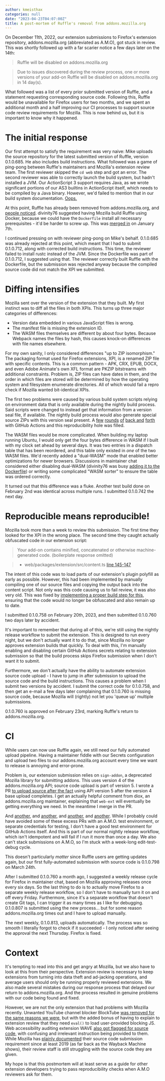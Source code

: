 ```yaml
---
author: kmeisthax
categories: null
date: "2023-04-23T04:07:00Z"
title: A post-mortem of Ruffle's removal from addons.mozilla.org
---
```


On December 11th, 2022, our extension submissions to Firefox's extension repository, addons.mozilla.org (abbreviated as A.M.O), got stuck in review. This was shortly followed up with a far scarier notice a few days later on the 14th:

>Ruffle will be disabled on addons.mozilla.org

>Due to issues discovered during the review process, one or more versions of your add-on Ruffle will be disabled on addons.mozilla.org in 14 day(s).

What followed was a list of every prior submitted version of Ruffle, and a statement requesting corresponding source code. Following this, Ruffle would be unavailable for Firefox users for two months, and we spent an additional month and a half improving our CI processes to support source code review requirements for Mozilla. This is now behind us, but it is important to know why it happened.

# The initial response

Our first attempt to satisfy the requirement was very naive: Mike uploads the source repository for the latest submitted version of Ruffle, version 0.1.0.685. He also includes build instructions. What followed was a game of ping-pong between Ruffle's maintainers and Mozilla's extension review team. The first reviewer skipped the `cd web` step and got an error. The second reviewer was able to correctly launch the build system, but hadn't installed a JVM. Our ActionScript 3 support requires Java, as we wrote significant portions of our AS3 builtins in ActionScript itself, which needs to be compiled by a Java binary. However, we'd failed to mention that in our build system documentation. [Oops.](https://github.com/ruffle-rs/ruffle/pull/8959)

At this point, Ruffle has already been removed from addons.mozilla.org, and [people noticed](https://github.com/ruffle-rs/ruffle/issues/8799#issuecomment-1368047327). divinity76 suggested having Mozilla build Ruffle using Docker, because we could have the `Dockerfile` install all necessary prerequisites - it'd be harder to screw up. This was [merged in](https://github.com/ruffle-rs/ruffle/pull/9066) on January 7th.

I continued pressing on with reviewer ping-pong on Mike's behalf. 0.1.0.685 was already rejected at this point, which meant that I had to submit 0.1.0.712, along with corrected build instructions. This time, the reviewer failed to install rustc instead of the JVM. Since the Dockerfile was part of 0.1.0.712, I suggested using that. The reviewer correctly built Ruffle with the Dockerfile, but the submission was rejected anyway because the compiled source code did not match the XPI we submitted.

# Diffing intensifies

Mozilla sent over the version of the extension that they built. My first instinct was to diff all the files in both XPIs. This turns up three major categories of differences:

 * Version data embedded in various JavaScript files is wrong.
 * The manifest file is missing the extension ID.
 * The WASM files themselves are different by about four bytes. Because Webpack names the files by hash, this causes knock-on differences with file names elsewhere.

For my own sanity, I only considered differences "up to ZIP isomorphism." The packaging format used for Firefox extensions, XPI, is a renamed ZIP file with specific contents. This is a common pattern - APK, CRX, EPUB, DOCX, and even Adobe Animate's own XFL format are PKZIP bitstreams with additional constraints. Problem is, ZIP files can have dates in them, and the order in which files are stored will be determined by how the operating system and filesystem enumerate directories. All of which would fail a repro check if Mozilla wanted bit-identical XPIs.

The first two problems were caused by various build system scripts relying on environment data that is only available during the nightly build process. Said scripts were changed to instead get that information from a version seal file, if available. The nightly build process would also generate special source ZIPs with this version seal present. A [few](https://github.com/ruffle-rs/ruffle/pull/9244) [rounds](https://github.com/ruffle-rs/ruffle/pull/9344) [of](https://github.com/ruffle-rs/ruffle/pull/9353) [back and](https://github.com/ruffle-rs/ruffle/pull/9570) [forth](https://github.com/ruffle-rs/ruffle/pull/9633) with GitHub Actions and this reproducibility hole was filled.

The WASM files would be more complicated. When building my laptop running Ubuntu, I would only get the four bytes difference in WASM if I built with my clock set ahead by several days. It was two entries in a dispatch table that has been reordered, and this table only existed in *one* of the two WASM files. We'd recently added a "dual-WASM" mode that enabled better optimizations for newer browsers. Discussions in maintainer chat considered either disabling dual-WASM (divinity76 was busy [adding it to the Dockerfile](https://github.com/ruffle-rs/ruffle/pull/9121#issuecomment-1396261394)) or writing some complicated "WASM sorter" to ensure the table was ordered correctly.

It turned out that this difference was a fluke. Another test build done on February 2nd was identical across multiple runs. I submitted 0.1.0.742 the next day.

# Reproducible means reproducible!

Mozilla took more than a week to review this submission. The first time they looked for the XPI in the wrong place. The second time they caught actually obfuscated code in our extension script:

> Your add-on contains minified, concatenated or otherwise machine-generated code. (boilerplate response omitted)

> - web/packages/extension/src/content.ts [line 145-147](https://github.com/ruffle-rs/ruffle/pull/9588/files#diff-61744725fdd3172f6802244512c95dca65e7e70a722af0e99224d65d46759d3c)

The intent of this code was to load parts of our extension's plugin polyfill as early as possible. However, this had been implemented by manually compiling one of our source files and copying the output back into the content script. Not only was this code causing us to fail review, it was also very old. This was fixed by [implementing a proper build step for this](https://github.com/ruffle-rs/ruffle/pull/9588), ensuring that the code would no longer be obfuscated and also remain up to date.

I submitted 0.1.0.758 on February 20th, 2023, and then submitted 0.1.0.760 two days later by accident.

It's important to remember that during all of this, we're still using the nightly release workflow to submit the extension. This is designed to run every night, but we don't actually want it to do that, since Mozilla no longer approves extension builds that quickly. To deal with this, I'm manually enabling and disabling certain GitHub Actions secrets relating to extension submission so that the build process skips Firefox submission when I don't want it to submit.

Furthermore, we don't actually have the ability to automate extension source code upload - I have to jump in after submission to upload the source code and the build instructions. This causes a problem when I submit two versions by accident. I submit the correct code for 0.1.0.758, and then get an e-mail a few days later complaining that 0.1.0.760 is missing source code, because Mozilla will (rightly) not let you 'queue up' multiple submissions.

0.1.0.760 is approved on February 23rd, marking Ruffle's return to addons.mozilla.org.

# CI

While users can now use Ruffle again, we still need our fully automated upload pipeline. Having a maintainer fiddle with our Secrets configuration and upload two files to our addons.mozilla.org account every time we want to release is annoying and error-prone.

Problem is, our extension submission relies on `sign-addon`, a deprecated Mozilla library for submitting addons. This uses version 4 of the addons.mozilla.org API; source code upload is part of version 5. I wrote a PR [to upload source after the fact](https://github.com/ruffle-rs/ruffle/pull/9752) using API version 5 after the version 4 base upload completes. I get an actually helpful comment from diox, an addons.mozilla.org maintainer, explaining that `web-ext` will eventually be getting everything we need. In the meantime I merge in the PR.

And [another](https://github.com/ruffle-rs/ruffle/pull/9982), and [another](https://github.com/ruffle-rs/ruffle/pull/10260), and [another](https://github.com/ruffle-rs/ruffle/pull/10276), and [another](https://github.com/ruffle-rs/ruffle/pull/10351). While I probably could have avoided some of these excess PRs with an A.M.O. test environment, or separate credentials for testing, I don't have a good test environment for GitHub Actions itself. And this is part of our normal nightly release workflow, which isn't idempotent and will fail if I run it more than once a day. We also can't stack submissions on A.M.O, so I'm stuck with a week-long edit-test-debug cycle.

This doesn't particularly *matter* since Ruffle users are getting updates again, but our first fully-automated submission with source code is 0.1.0.798 on March 24th.

After I submitted 0.1.0.760 a month ago, I suggested a weekly release cycle for Firefox in maintainer chat, based on Mozilla approving releases once every six days. So the last thing to do is to actually move Firefox to a separate weekly release workflow, so I don't have to manually turn it on and off every Friday. Furthermore, since it's a separate workflow that doesn't create Git tags, I can trigger it as many times as I like for debugging. 0.1.0.807 is submitted using the new process... but for some reason addons.mozilla.org times out and I have to upload manually.

The next weekly, 0.1.0.813, uploads automatically. The process was so smooth I literally forgot to check if it succeeded - I only noticed after seeing the approval the next Thursday. Firefox is fixed.

# Context

It's tempting to read into this and get angry at Mozilla, but we also have to look at this from their perspective. Extension review is necessary to keep extensions from turning into data theft and ad-jacking operations, and average users should only be running properly reviewed extensions. We also made several mistakes during our response process that delayed our return to addons.mozilla.org. And the process resulted in genuine problems with our code being found and fixed.

However, we are not the only extension that had problems with Mozilla recently. Unwanted YouTube channel blocker BlockTube [was removed for the same reasons we were](https://github.com/amitbl/blocktube/issues/281), but with the added bonus of having to explain to extension review that they need `eval()` to load user-provided blocking JS. Web accessibility auditing extension WAVE [also got flagged for source code](https://discourse.mozilla.org/t/add-on-review-questions/82754/119), with confusing and irrelevant instruction being provided to them. While Mozilla has [plainly documented](https://extensionworkshop.com/documentation/publish/source-code-submission/) their source code submission requirement since at least 2019 (as far back as the Wayback Machine shows), their review staff is still struggling with the source code they are given.

My hope is that this postmortem will at least serve as a guide for other extension developers trying to pass reproducibility checks when A.M.O reviewers ask for them.